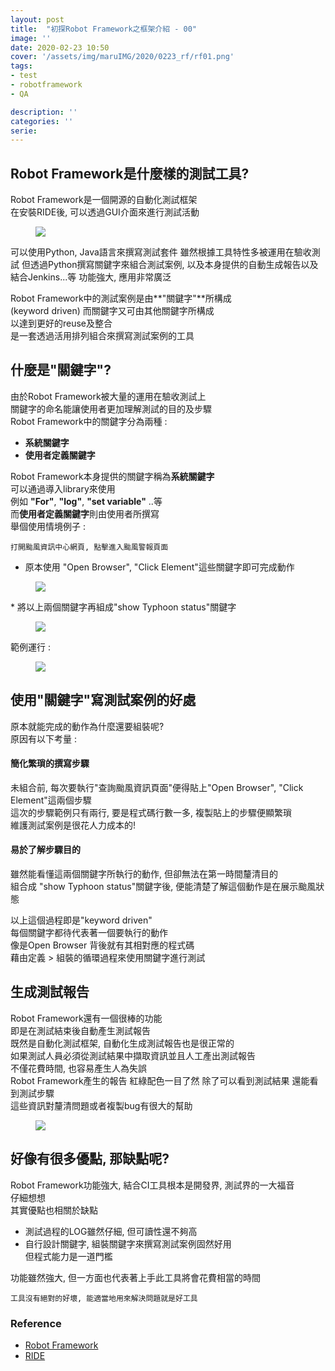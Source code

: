 ```yaml
---
layout: post
title:  "初探Robot Framework之框架介紹 - 00"
image: ''
date: 2020-02-23 10:50
cover: '/assets/img/maruIMG/2020/0223_rf/rf01.png'
tags:
- test
- robotframework
- QA

description: ''
categories: ''
serie: 
---
```



## Robot Framework是什麼樣的測試工具?

Robot Framework是一個開源的自動化測試框架  
在安裝RIDE後, 可以透過GUI介面來進行測試活動  
<figure class="foto-legenda">
	<img src="{{ "/assets/img/maruIMG/2020/0223_rf/rf02.jpg"}}">
</figure>
可以使用Python, Java語言來撰寫測試套件  
雖然根據工具特性多被運用在驗收測試  
但透過Python撰寫關鍵字來組合測試案例, 以及本身提供的自動生成報告以及結合Jenkins...等  
功能強大, 應用非常廣泛  


Robot Framework中的測試案例是由**"關鍵字"**所構成  
(keyword driven)
而關鍵字又可由其他關鍵字所構成  
以達到更好的reuse及整合  
是一套透過活用排列組合來撰寫測試案例的工具  

## 什麼是"關鍵字"?
由於Robot Framework被大量的運用在驗收測試上  
關鍵字的命名能讓使用者更加理解測試的目的及步驟  
Robot Framework中的關鍵字分為兩種 : 
* **系統關鍵字**
* **使用者定義關鍵字**

Robot Framework本身提供的關鍵字稱為**系統關鍵字**  
可以通過導入library來使用  
例如 **"For"**, **"log"**, **"set variable"** ..等   
而**使用者定義關鍵字**則由使用者所撰寫  
舉個使用情境例子 : 
```
打開颱風資訊中心網頁, 點擊進入颱風警報頁面
```

* 原本使用 "Open Browser", "Click Element"這些關鍵字即可完成動作  
<figure class="foto-legenda">
	<img src="{{ "/assets/img/maruIMG/2020/0223_rf/rf03.jpg"}}">
</figure>
* 將以上兩個關鍵字再組成"show Typhoon status"關鍵字
<figure class="foto-legenda">
	<img src="{{ "/assets/img/maruIMG/2020/0223_rf/rf04.jpg"}}">
</figure>

範例運行 : 
<figure class="foto-legenda">
	<img src="{{ "/assets/img/maruIMG/2020/0223_rf/rf05.gif"}}">
</figure>

## 使用"關鍵字"寫測試案例的好處

原本就能完成的動作為什麼還要組裝呢?  
原因有以下考量 :  
#### 簡化繁瑣的撰寫步驟 
未組合前, 每次要執行"查詢颱風資訊頁面"便得貼上"Open Browser", "Click Element"這兩個步驟  
這次的步驟範例只有兩行, 要是程式碼行數一多, 複製貼上的步驟便顯繁瑣    
維護測試案例是很花人力成本的!  
  
#### 易於了解步驟目的
雖然能看懂這兩個關鍵字所執行的動作, 但卻無法在第一時間釐清目的  
組合成 "show Typhoon status"關鍵字後, 便能清楚了解這個動作是在展示颱風狀態  

以上這個過程即是"keyword driven"  
每個關鍵字都待代表著一個要執行的動作  
像是Open Browser 背後就有其相對應的程式碼  
藉由定義 > 組裝的循環過程來使用關鍵字進行測試  

## 生成測試報告

Robot Framework還有一個很棒的功能  
即是在測試結束後自動產生測試報告  
既然是自動化測試框架, 自動化生成測試報告也是很正常的  
如果測試人員必須從測試結果中擷取資訊並且人工產出測試報告  
不僅花費時間, 也容易產生人為失誤  
Robot Framework產生的報告   紅綠配色一目了然 
除了可以看到測試結果   還能看到測試步驟   
這些資訊對釐清問題或者複製bug有很大的幫助   
<figure class="foto-legenda">
	<img src="{{ "/assets/img/maruIMG/2020/0223_rf/rf06.jpg"}}">
</figure>

  

## 好像有很多優點, 那缺點呢?
Robot Framework功能強大, 結合CI工具根本是開發界, 測試界的一大福音  
仔細想想  
其實優點也相關於缺點   
- 測試過程的LOG雖然仔細, 但可讀性還不夠高  
- 自行設計關鍵字, 組裝關鍵字來撰寫測試案例固然好用  
  但程式能力是一道門檻   

功能雖然強大, 但一方面也代表著上手此工具將會花費相當的時間  

```
工具沒有絕對的好壞, 能適當地用來解決問題就是好工具  
```



### Reference
* [Robot Framework](https://robotframework.org/)
* [RIDE](https://github.com/robotframework/RIDE/wiki/Installation-Instructions)
